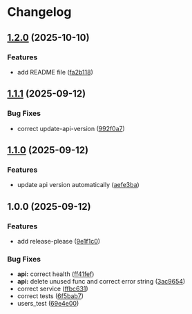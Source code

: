 # Changelog

## [1.2.0](https://github.com/n-korel/social-api/compare/v1.1.1...v1.2.0) (2025-10-10)


### Features

* add README file ([fa2b118](https://github.com/n-korel/social-api/commit/fa2b11867b6e31f4dc79cd3c5ff1cbffdf4cad88))

## [1.1.1](https://github.com/n-korel/social-api/compare/v1.1.0...v1.1.1) (2025-09-12)


### Bug Fixes

* correct update-api-version ([992f0a7](https://github.com/n-korel/social-api/commit/992f0a7187e5effd871a0dadbf4c1f2b1504cfc7))

## [1.1.0](https://github.com/n-korel/social-api/compare/v1.0.0...v1.1.0) (2025-09-12)


### Features

* update api version automatically ([aefe3ba](https://github.com/n-korel/social-api/commit/aefe3ba499df32d7348a7940d77695373827cf8e))

## 1.0.0 (2025-09-12)


### Features

* add release-please ([9e1f1c0](https://github.com/n-korel/social-api/commit/9e1f1c07bad732bdbf2ceec4f77c99d55a5a26ce))


### Bug Fixes

* **api:** correct health ([ff41fef](https://github.com/n-korel/social-api/commit/ff41fef5da7263d1b8613f7d6bcf9726306a2864))
* **api:** delete unused func and correct error string ([3ac9654](https://github.com/n-korel/social-api/commit/3ac965447bb1c0e0571596815ebd84cfd775b9ad))
* correct service ([ffbc631](https://github.com/n-korel/social-api/commit/ffbc631547e011774a787dc667ffe9cc55d99676))
* correct tests ([6f5bab7](https://github.com/n-korel/social-api/commit/6f5bab706db1a8de499dd9b41f67c7875b1cb0dd))
* users_test ([69e4e00](https://github.com/n-korel/social-api/commit/69e4e00359e81de4a2d1ee2435bd5bcb64bc86b7))
